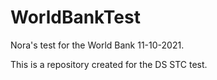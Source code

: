 # WorldBankTest
Nora's test for the World Bank 11-10-2021.

This is a repository created for the DS STC test.

